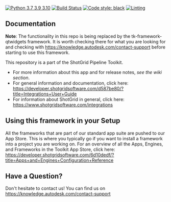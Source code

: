 [![Python 3.7 3.9 3.10](https://img.shields.io/badge/python-3.7%20%7C%203.9%20%7C%203.10-blue.svg)](https://www.python.org/)
[![Build Status](https://dev.azure.com/shotgun-ecosystem/Toolkit/_apis/build/status/Frameworks/tk-framework-widget?branchName=master)](https://dev.azure.com/shotgun-ecosystem/Toolkit/_build/latest?definitionId=46&branchName=master)
[![Code style: black](https://img.shields.io/badge/code%20style-black-000000.svg)](https://github.com/psf/black)
[![Linting](https://img.shields.io/badge/PEP8%20by-Hound%20CI-a873d1.svg)](https://houndci.com)

## Documentation

**Note**: The functionality in this repo is being replaced by the tk-framework-qtwidgets framework.  It is worth checking there for what you are looking for and checking with https://knowledge.autodesk.com/contact-support before starting to use this framework.

This repository is a part of the ShotGrid Pipeline Toolkit.

- For more information about this app and for release notes, *see the wiki section*.
- For general information and documentation, click here: https://developer.shotgridsoftware.com/d587be80/?title=Integrations+User+Guide
- For information about ShotGrid in general, click here: https://www.shotgridsoftware.com/integrations

## Using this framework in your Setup
All the frameworks that are part of our standard app suite are pushed to our App Store.
This is where you typically go if you want to install a framework into a project you are
working on. For an overview of all the Apps, Engines, and Frameworks in the Toolkit App Store,
click here: https://developer.shotgridsoftware.com/6d10dedf/?title=Apps+and+Engines+Configuration+Reference

## Have a Question?
Don't hesitate to contact us! You can find us on https://knowledge.autodesk.com/contact-support
